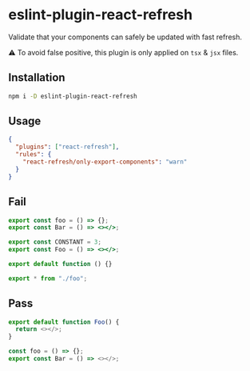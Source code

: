 # eslint-plugin-react-refresh

Validate that your components can safely be updated with fast refresh.

⚠️ To avoid false positive, this plugin is only applied on `tsx` & `jsx` files.

## Installation

```sh
npm i -D eslint-plugin-react-refresh
```

## Usage

```json
{
  "plugins": ["react-refresh"],
  "rules": {
    "react-refresh/only-export-components": "warn"
  }
}
```

## Fail

```jsx
export const foo = () => {};
export const Bar = () => <></>;
```

```jsx
export const CONSTANT = 3;
export const Foo = () => <></>;
```

```jsx
export default function () {}
```

```jsx
export * from "./foo";
```

## Pass

```js
export default function Foo() {
  return <></>;
}
```

```js
const foo = () => {};
export const Bar = () => <></>;
```
